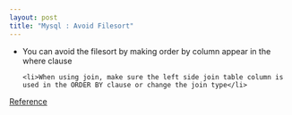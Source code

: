 ```yaml
---
layout: post
title: "Mysql : Avoid Filesort"
---
```


<ul>
	<li>You can avoid the filesort by making order by column appear in the where clause</li>

	<li>When using join, make sure the left side join table column is used in the ORDER BY clause or change the join type</li>
</ul>

<a href="http://venublog.com/2007/11/29/mysql-how-to-avoid-filesort/">Reference</a>